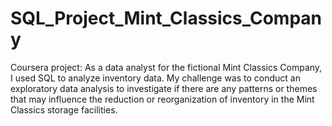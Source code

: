 # SQL_Project_Mint_Classics_Company
Coursera project: As a data analyst for the fictional Mint Classics Company, I used SQL to analyze inventory data. My challenge was to conduct an exploratory data analysis to investigate if there are any patterns or themes that may influence the reduction or reorganization of inventory in the Mint Classics storage facilities.
